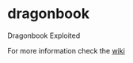 # dragonbook
Dragonbook Exploited

For more information check the [wiki](https://github.com/andrewgrider/dragonbook/wiki/What-this-is)
